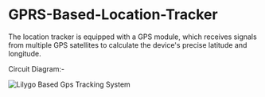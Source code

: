 # GPRS-Based-Location-Tracker

The location tracker is equipped with a GPS module, which receives signals from multiple GPS satellites to calculate the device's precise latitude and longitude.

Circuit Diagram:- 

![Lilygo Based Gps Tracking System](https://github.com/PrateekSinghRajput/GPRS-Based-Location-Tracker-/assets/92904643/ea116bae-aef6-4666-b6b8-e84f7c48220d)
